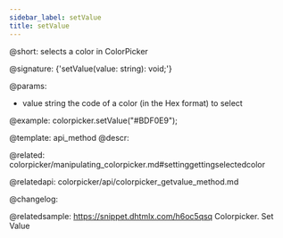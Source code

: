 ```yaml
---
sidebar_label: setValue
title: setValue
---          
```


@short: selects a color in ColorPicker

@signature: {'setValue(value: string): void;'}

@params:
- value    string   the code of a color (in the Hex format) to select

@example:
colorpicker.setValue("#BDF0E9");


@template: api_method
@descr:

@related: colorpicker/manipulating_colorpicker.md#settinggettingselectedcolor

@relatedapi:
colorpicker/api/colorpicker_getvalue_method.md


@changelog:


@relatedsample:
https://snippet.dhtmlx.com/h6oc5qsq	Colorpicker. Set Value
